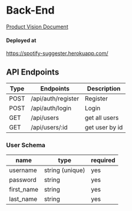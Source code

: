 # Back-End

[Product Vision Document](https://docs.google.com/document/d/1mfx4VSyZvkC7BVNo1Vz5nHS8Sx7mu_JJmQVh0p0T9o8/)

#### Deployed at

https://spotify-suggester.herokuapp.com/

## API Endpoints

| Type | Endpoints          | Description    |
| ---- | ------------------ | -------------- |
| POST | /api/auth/register | Register       |
| POST | /api/auth/login    | Login          |
| GET  | /api/users         | get all users  |
| GET  | /api/users/:id     | get user by id |

### User Schema

| name       | type            | required |
| ---------- | --------------- | -------- |
| username   | string (unique) | yes      |
| password   | string          | yes      |
| first_name | string          | yes      |
| last_name  | string          | yes      |
